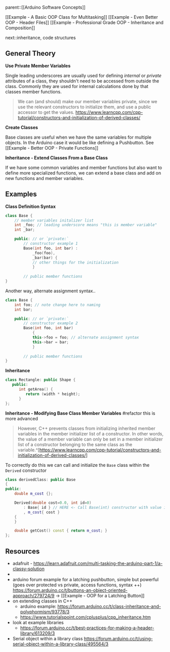 parent::[[Arduino Software Concepts]]

[[Example - A Basic OOP Class for Multitasking]]
[[Example - Even Better OOP - Header Files]]
[[Example - Professional Grade OOP - Inheritance and Composition]]

next::inheritance, code structures

## General Theory

**Use Private Member Variables**

Single leading underscores are usually used for defining _internal_ or _private_ attributes of a class, they shouldn't need to be accessed from outside the class. Commonly they are used for internal calculations done by that classes member functions.

> We can (and should) make our member variables private, since we use the relevant constructors to initialize them, and use a public accessor to get the values. https://www.learncpp.com/cpp-tutorial/constructors-and-initialization-of-derived-classes/

**Create Classes**

Base classes are useful when we have the same variables for multiple objects. In the Arduino case it would be like defining a Pushbutton. See [[Example - Better OOP - Private Functions]]

**Inheritance - Extend Classes From a Base Class**

If we have some common variables and member functions but also want to define more specialized functions, we can extend a base class and add on new functions and member variables.

## Examples

**Class Definition Syntax**
```cpp
class Base {
	// member variables initalizer list
	int _foo; // leading underscore means "this is member variable"
	int _bar;

	public: // or `private:` 
		// constructor example 1
		Base(int foo, int bar) : 
			_foo(foo), 
			_bar(bar) {
			// other things for the initialization
			}
	
		// public member functions
}
```

Another way, alternate assignment syntax.. 
```cpp
class Base {
	int foo; // note change here to naming
	int bar;

	public: // or `private:` 
		// constructor example 2
		Base(int foo, int bar)  
			{
			this->foo = foo; // alternate assignment syntax
			this->bar = bar;
			}
	
		// public member functions
}
```

**Inheritance**
```cpp
class Rectangle: public Shape {
   public:
      int getArea() { 
         return (width * height); 
      }
};
```

**Inheritance - Modifying Base Class Member Variables**
#refactor  this is more advanced

> However, C++ prevents classes from initializing inherited member variables in the member initializer list of a constructor. In other words, the value of a member variable can only be set in a member initializer list of a constructor belonging to the same class as the variable.^[https://www.learncpp.com/cpp-tutorial/constructors-and-initialization-of-derived-classes/]

To correctly do this we can call and initialize the `Base` class within the `Derived` constructor

```cpp
class derivedClass: public Base
{
public:
    double m_cost {};

    Derived(double cost=0.0, int id=0)
        : Base{ id } // HERE <- Call Base(int) constructor with value id!
        , m_cost{ cost }
    {
    }

    double getCost() const { return m_cost; }
};
```

## Resources
- adafruit - https://learn.adafruit.com/multi-tasking-the-arduino-part-1/a-classy-solution
- 
- arduino forum example for a latching pushbutton, simple but powerful (goes over protected vs private, access functions, syntax ++) https://forum.arduino.cc/t/buttons-an-object-oriented-approach/279724/9 -> [[Example - OOP for a Latching Button]]
- on extending classes in C++
	- arduino example: https://forum.arduino.cc/t/class-inheritance-and-polyphormism/93778/3
	- https://www.tutorialspoint.com/cplusplus/cpp_inheritance.htm
- look at example libraries
	- https://forum.arduino.cc/t/best-practices-for-making-a-header-library/613209/3
- Serial object within a library class https://forum.arduino.cc/t/using-serial-object-within-a-library-class/495564/3